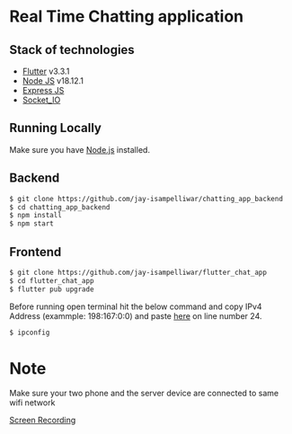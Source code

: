 # Real Time Chatting application

## Stack of technologies

* [Flutter](https://flutter.dev/)   v3.3.1
* [Node JS](https://nodejs.org/)   v18.12.1
* [Express JS](http://expressjs.com/)
* [Socket_IO](https://socket.io/)


## Running Locally

Make sure you have [Node.js](http://nodejs.org/) installed.

## Backend

```sh
$ git clone https://github.com/jay-isampelliwar/chatting_app_backend
$ cd chatting_app_backend
$ npm install
$ npm start
```

## Frontend

```sh
$ git clone https://github.com/jay-isampelliwar/flutter_chat_app
$ cd flutter_chat_app
$ flutter pub upgrade
```
Before running open terminal hit the below command and copy  IPv4 Address (exammple: 198:167:0:0) and paste [here](https://github.com/jay-isampelliwar/flutter_chat_app/blob/main/lib/features/chat/ui/chat.dart) on line number 24.

```sh
$ ipconfig
```

# Note 
Make sure your two phone and the server device are connected to same wifi network

[Screen Recording](https://youtu.be/m9AK0LHaqYQ)
